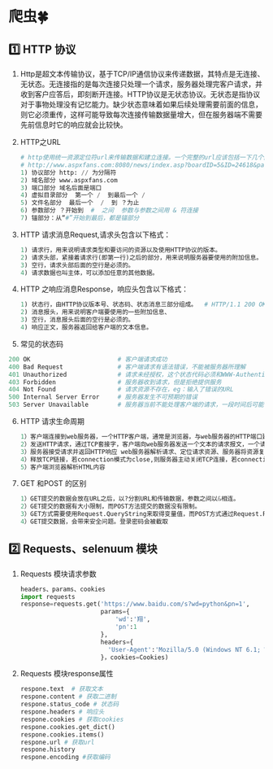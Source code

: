 # 爬虫:four_leaf_clover:

## :one:  HTTP 协议

1. Http是超文本传输协议，基于TCP/IP通信协议来传递数据，其特点是无连接、无状态。无连接指的是每次连接只处理一个请求，服务器处理完客户请求，并收到客户应答后，即刻断开连接。HTTP协议是无状态协议。无状态是指协议对于事物处理没有记忆能力。缺少状态意味着如果后续处理需要前面的信息，则它必须重传，这样可能导致每次连接传输数据量增大，但在服务器端不需要先前信息时它的响应就会比较快。

2. HTTP之URL

   ```python 
   # http使用统一资源定位符url来传输数据和建立连接。一个完整的url应该包括一下几个部分
   # http://www.aspxfans.com:8080/news/index.asp?boardID=5&ID=24618&page=1#name
   1) 协议部分 http: // 为分隔符
   2) 域名部分 www.aspxfans.com
   3) 端口部分 域名后面是端口
   4) 虚拟目录部分  第一个 /  到最后一个 /
   5) 文件名部分  最后一个  /  到 ？为止
   6) 参数部分 ？开始到  #  之间  参数与参数之间用 & 符连接
   7) 锚部分：从“#”开始到最后，都是锚部分 
   ```

3. HTTP 请求消息Request,请求头包含以下格式：

   ```python 
   1) 请求行，用来说明请求类型和要访问的资源以及使用HTTP协议的版本。
   2) 请求头部，紧接着请求行(即第一行)之后的部分，用来说明服务器要使用的附加信息。
   3) 空行，请求头部后面的空行是必须的。
   4) 请求数据也叫主体，可以添加任意的其他数据。
   ```

4. HTTP 之响应消息Response，响应头包含以下格式：

   ```python 
   1) 状态行，由HTTP协议版本号、状态码、状态消息三部分组成。  # HTTP/1.1 200 OK
   2) 消息报头，用来说明客户端要使用的一些附加信息、
   3) 空行，消息报头后面的空行是必须的。
   4) 响应正文，服务器返回给客户端的文本信息。
   ```

5.  常见的状态码

   ```python 
   200 OK                        # 客户端请求成功
   400 Bad Request               # 客户端请求有语法错误，不能被服务器所理解
   401 Unauthorized              # 请求未经授权，这个状态代码必须和WWW-Authenticate报头域一起使用 
   403 Forbidden                 # 服务器收到请求，但是拒绝提供服务
   404 Not Found                 # 请求资源不存在，eg：输入了错误的URL
   500 Internal Server Error     # 服务器发生不可预期的错误
   503 Server Unavailable        # 服务器当前不能处理客户端的请求，一段时间后可能恢复正常
   ```

6. HTTP 请求生命周期

   ```python
   1）客户端连接到web服务器，一个HTTP客户端，通常是浏览器，与web服务器的HTTP端口建立一个TCP的套接字连接。
   2）发送HTTP请求，通过TCP套接字，客户端向web服务器发送一个文本的请求报文，一个请求报文由请求行、请求头      部、空行和请求数据4部分组成。
   3）服务器接受请求并返回HTTP响应 web服务器解析请求、定位请求资源、服务器将资源复本写到TCP套接字，由客户	端读取。一个响应由状态行、响应头部、空行和响应数据4部分组成。
   4）释放TCP链接，若connection模式为close,则服务器主动关闭TCP连接，若connection模式为keepalive,则连接	    会保持一段时间，该时间内可以继续接收请求。
   5）客户端浏览器解析HTML内容
   ```

7. GET 和POST 的区别

   ```python
   1）GET提交的数据会放在URL之后，以?分割URL和传输数据，参数之间以&相连。
   2）GET提交的数据有大小限制，而POST方法提交的数据没有限制。
   3）GET方式需要使用Request.QueryString来取得变量值，而POST方式通过Request.Form来获取变量值
   4）GET提交数据，会带来安全问题。登录密码会被截取
   ```
## :two: Requests、selenuum 模块

1. Requests 模块请求参数

   ```python
   headers、params、cookies
   import requests
   response=requests.get('https://www.baidu.com/s?wd=python&pn=1',
                         params={
                             'wd':'翔',
                             'pn':1
                         },
                         headers={
                           'User-Agent':'Mozilla/5.0 (Windows NT 6.1; WOW64) AppleWebKit/537.36 (KHTML, like Gecko) Chrome/62.0.3202.75 Safari/537.36',
                         }，cookies=Cookies)
   ```

2. Requests 模块response属性

   ```python
   respone.text  # 获取文本
   respone.content # 获取二进制
   respone.status_code # 状态码
   respone.headers # 响应头
   respone.cookies # 获取cookies
   respone.cookies.get_dict() 
   respone.cookies.items()
   respone.url # 获取url
   respone.history 
   respone.encoding #获取编码
   ```

   ​
